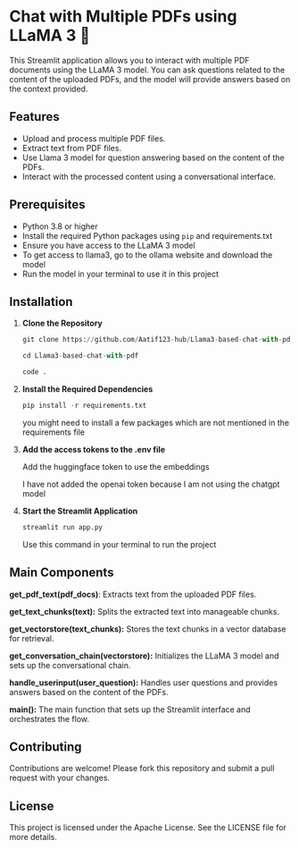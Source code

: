 # Chat with Multiple PDFs using LLaMA 3 🦙

This Streamlit application allows you to interact with multiple PDF documents using the LLaMA 3 model. You can ask questions related to the content of the uploaded PDFs, and the model will provide answers based on the context provided.

## Features

- Upload and process multiple PDF files.
- Extract text from PDF files.
- Use Llama 3 model for question answering based on the content of the PDFs.
- Interact with the processed content using a conversational interface.

## Prerequisites

- Python 3.8 or higher
- Install the required Python packages using `pip` and requirements.txt
- Ensure you have access to the LLaMA 3 model
- To get access to llama3, go to the ollama website and download the model
- Run the model in your terminal to use it in this project

## Installation

1. **Clone the Repository**

   ```python
   git clone https://github.com/Aatif123-hub/Llama3-based-chat-with-pdf.git
   ```
    ```python
    cd Llama3-based-chat-with-pdf
    ```
    ```python
    code .
    ```
3. **Install the Required Dependencies**

   ```python
   pip install -r requirements.txt
   ```
   you might need to install a few packages which are not mentioned in the requirements file

5. **Add the access tokens to the .env file**

   Add the huggingface token to use the embeddings

   I have not added the openai token because I am not using the chatgpt model

3. **Start the Streamlit Application**

   ```python
   streamlit run app.py
   ```
   Use this command in your terminal to run the project

## Main Components
**get_pdf_text(pdf_docs)**: Extracts text from the uploaded PDF files.

**get_text_chunks(text):** Splits the extracted text into manageable chunks.

**get_vectorstore(text_chunks):** Stores the text chunks in a vector database for retrieval.

**get_conversation_chain(vectorstore):** Initializes the LLaMA 3 model and sets up the conversational chain.

**handle_userinput(user_question):** Handles user questions and provides answers based on the content of the PDFs.

**main():** The main function that sets up the Streamlit interface and orchestrates the flow.

## Contributing

Contributions are welcome! Please fork this repository and submit a pull request with your changes.

## License
This project is licensed under the Apache License. See the LICENSE file for more details.
